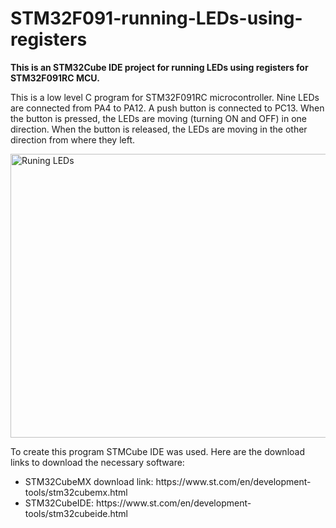 # STM32F091-running-LEDs-using-registers
<b>This is an STM32Cube IDE project for running LEDs using registers for STM32F091RC MCU.</b>

This is a low level C program for STM32F091RC microcontroller. Nine LEDs are connected from PA4 to PA12. A push button is connected to PC13. When the button is pressed, the LEDs are moving (turning ON and OFF) in one direction. When the button is released, the LEDs are moving in the other direction from where they left.

<img src="https://user-images.githubusercontent.com/122583353/213829383-2f394c4f-ac73-46e7-b7cb-2174147690e3.jpg" alt="Runing LEDs" width="605" height="454">

To create this program STMCube IDE was used. Here are the download links to download the necessary software:

<ul>
<li>STM32CubeMX download link: https://www.st.com/en/development-tools/stm32cubemx.html</li>
<li>STM32CubeIDE: https://www.st.com/en/development-tools/stm32cubeide.html</li>
<ul>
  
  
